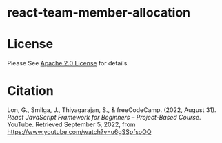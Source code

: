 # react-team-member-allocation

# License

Please See [Apache 2.0 License](./LICENSE) for details.

# Citation

Lon, G., Smilga, J., Thiyagarajan, S., & freeCodeCamp. (2022, August 31). <i>React JavaScript Framework for Beginners – Project-Based Course</i>. YouTube. Retrieved September 5, 2022, from https://www.youtube.com/watch?v=u6gSSpfsoOQ
